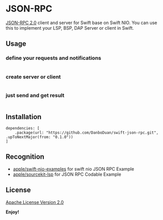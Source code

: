 # JSON-RPC

[JSON-RPC 2.0](https://www.jsonrpc.org/specification) client and server for Swift base on Swift NIO. You can use this to implement your LSP, BSP, DAP Server or client in Swift.

## Usage

### define your requests and notifications

```
```

### create server or client


```
```

### just send and get result

```

```

## Installation

```
dependencies: [
    .package(url: "https://github.com/DanboDuan/swift-json-rpc.git", .upToNextMajor(from: "0.1.0"))
]
```
## Recognition

- [apple/swift-nio-examples](https://github.com/apple/swift-nio-examples) for swift nio JSON RPC Example
- [apple/sourcekit-lsp](https://github.com/apple/sourcekit-lsp) for JSON RPC Codable Example

## License

[Apache License Version 2.0](https://github.com/DanboDuan/swift-json-rpc/blob/master/LICENSE)




**Enjoy!**